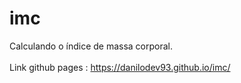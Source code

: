 # imc
Calculando o índice de massa corporal.
</br></br>
Link github pages : https://danilodev93.github.io/imc/
